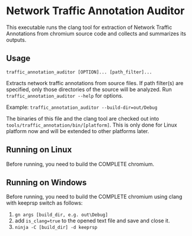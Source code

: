 # Network Traffic Annotation Auditor
This executable runs the clang tool for extraction of Network Traffic
Annotations from chromium source code and collects and summarizes its outputs.

## Usage
`traffic_annotation_auditor [OPTION]... [path_filter]...`

Extracts network traffic annotations from source files. If path filter(s) are
specified, only those directories of the source will be analyzed.
Run `traffic_annotation_auditor --help` for options.

Example:
  `traffic_annotation_auditor --build-dir=out/Debug`

The binaries of this file and the clang tool are checked out into
`tools/traffic_annotation/bin/[platform]`. This is only done for Linux platform
now and will be extended to other platforms later.

## Running on Linux
Before running, you need to build the COMPLETE chromium.

## Running on Windows
Before running, you need to build the COMPLETE chromium using clang with keeprsp
switch as follows:
1. `gn args [build_dir, e.g. out\Debug]`
2. add `is_clang=true` to the opened text file and save and close it.
3. `ninja -C [build_dir] -d keeprsp`

